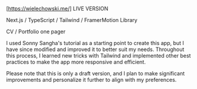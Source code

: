 [https://wielechowski.me/] LIVE VERSION

Next.js / TypeScript / Tailwind / FramerMotion Library

CV / Portfolio one pager

I used Sonny Sangha's tutorial as a starting point to create this app, but I have since modified and improved it to better suit my needs. Throughout this process, I learned new tricks with Tailwind and implemented other best practices to make the app more responsive and efficient.

Please note that this is only a draft version, and I plan to make significant improvements and personalize it further to align with my preferences.
